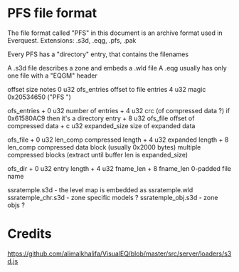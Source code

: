 # PFS file format

The file format called "PFS" in this document is an archive format used in Everquest.
Extensions: .s3d, .eqg, .pfs, .pak

Every PFS has a "directory" entry, that contains the filenames


A .s3d file describes a zone and embeds a .wld file
A .eqg usually has only one file with a "EQGM" header


offset              size        notes
              0     u32         ofs_entries     offset to file entries
              4     u32         magic 0x20534650 ("PFS ")

ofs_entries + 0     u32         number of entries
            + 4     u32         crc  (of compressed data ?) if 0x61580AC9 then it's a directory entry
            + 8     u32         ofs_file        offset of compressed data
            + c     u32         expanded_size   size of expanded data

ofs_file    + 0     u32         len_comp        compressed length
            + 4     u32         expanded length
            + 8     len_comp    compressed data block (usually 0x2000 bytes)
                                multiple compressed blocks (extract until buffer len is expanded_size)

ofs_dir     + 0     u32         entry length
            + 4     u32         fname_len
            + 8     fname_len   0-padded file name



ssratemple.s3d - the level map is embedded as ssratemple.wld
ssratemple_chr.s3d - zone specific models ?
ssratemple_obj.s3d - zone objs ?



# Credits

https://github.com/alimalkhalifa/VisualEQ/blob/master/src/server/loaders/s3d.js
